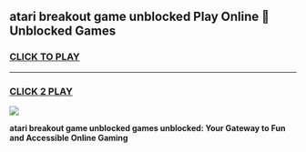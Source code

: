 
## atari breakout game unblocked Play Online 👋 Unblocked Games
<h3>
<a href="https://premium.freeplayer.one?title=atari_breakout_game_unblocked&ref=19F">CLICK TO PLAY</a></h3>
<hr>

<h3>
<a href="https://premium.freeplayer.one?title=atari_breakout_game_unblocked&ref=19F">CLICK 2 PLAY</a>
  
</h3>

<a href="https://premium.freeplayer.one?title=atari_breakout_game_unblocked&ref=19F"><img src="https://clearcache.store/games.png"></a>


**atari breakout game unblocked games unblocked: Your Gateway to Fun and Accessible Online Gaming**
